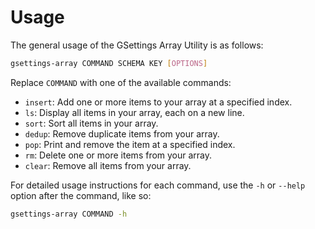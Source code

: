 # Usage

The general usage of the GSettings Array Utility is as follows:

```bash
gsettings-array COMMAND SCHEMA KEY [OPTIONS]
```

Replace `COMMAND` with one of the available commands:

- `insert`: Add one or more items to your array at a specified index.
- `ls`: Display all items in your array, each on a new line.
- `sort`: Sort all items in your array.
- `dedup`: Remove duplicate items from your array.
- `pop`: Print and remove the item at a specified index.
- `rm`: Delete one or more items from your array.
- `clear`: Remove all items from your array.

For detailed usage instructions for each command, use the `-h` or `--help` option after the command, like so:

```bash
gsettings-array COMMAND -h
```
